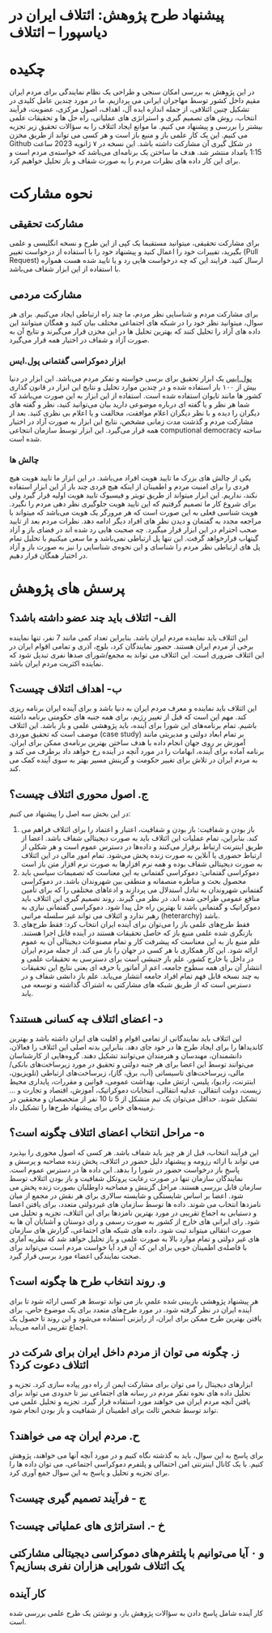 # پیشنهاد طرح پژوهش: ائتلاف ایران در دیاسپورا – ائتلاف



# چکیده
در این پژوهش به بررسی امکان سنجی و طراحی یک نظام نمایندگی برای مردم ایران مقیم داخل کشور توسط مهاجران ایرانی می پردازیم. ما در مورد چندین عامل کلیدی در تشکیل چنین ائتلافی، از جمله اندازه ایده آل، اهداف، اصول مرکزی، عضویت، فرآیند انتخاب، روش های تصمیم گیری و استراتژی های عملیاتی، راه حل ها و تحقیقات علمی بیشتر را بررسی و پیشنهاد می کنیم. ما موانع ایجاد ائتلاف را به سؤالات تحقیق زیر تجزیه می کنیم. این یک کار علمی باز و منبع باز است و هر کسی می تواند از طریق مخزن Github در شکل گیری آن مشارکت داشته باشد. این نسخه در ۷ ژانویه 2023 ساعت 1:15 بامداد منتشر شد. 
هدف ما ساختن یک برنامه‌ای می‌باشد که خواسته‌ی مردم است و برای این کار داده های نظرات مردم را به صورت شفاف و باز تحلیل خواهیم کرد.

# نحوه مشارکت
## مشارکت تحقیقی
برای مشارکت تحقیقی، میتوانید مستقیما یک کپی از این طرح و نسخه انگلیسی و علمی بگیرید، تفییرات خود را اعمال کنید و پیشنهاد خود را با استفاده از درخواست تغییر (Pull Request) ارسال کنید. فرایند این که چه درخواست هایی رد و یا تایید شده هست همواره با استفاده از این ابزار شفاف می‌باشد.


## مشارکت مردمی
برای مشارکت مردم و شناسایی نظر مردم، ما چند راه ارتباطی ایجاد می‌کنیم. برای هر سوال، میتوانید نظر خود را در شبکه های اجتماعی مختلف بیان کنید و همگان میتوانند این داده های آزاد را تحلیل کنند که بهترین تحلیل ها در این مخزن قرار می‌گیرند و نتایج آن به صورت آزاد و شفاف در اختیار همه قرار می‌گیرد.
### ابزار دموکراسی گفتمانی پول.ایس
[پول.ایس](pol.is) یک ابزار تحقیق برای برسی خواسته و تفکر مردم می‌باشد. این ابزار در دنیا بیش از ۱۰۰ بار استفاده شده و در چندین موارد تحلیل و نتایج این ابزار در قانون گذاری کشور ها مانند تایوان استفاده شده است.
استفاده از این ابزار به این صورت می‌باشد که شما هر نظر و یا گفته ای درباره موضوعی دارید بیان می‌توانید کنید، نظر و گفته های دیگران را دیده و با نظر دیگران اعلام موافقت، مخالفت و یا اعلام بی نظری کنید. بعد از مشارکت مردم و گذشت مدت زمانی مشخص، نتایج این ابزار به صورت آزاد در اختیار همه قرار می‌گیرد.
این ابزار توسط سازمان انتجاعی computional democracy ساخته شده است.
### چالش ها
یکی از چالش های بزرک ما تایید هویت افراد می‌باشد. در این ابزار ما تایید هویت هیچ فردی را برای امنیت مردم و اطمینان از اینکه هیچ فردی چند بار از این ابزار استفاده نکند، نداریم. این ابزار میتواند از طریق تویتر و فیسبوک تایید هویت اولیه قرار گیرد ولی برای شروع کار ما تصمیم گرفتیم که این تایید هویت جلوگیری نظر دهی مردم را نگیرد. هویت شناسی فعلی به این صورت است که هر مرورگر یک هویت می‌باشد که میتواند با مراجعه مجدد به گفتمان و دیدن نظر های افراد دیگر ادامه دهد. نظرات مردم بعد از تایید صحب احترام در این ابزار قرار میگیرد. چه صحبت هایی رد شده اند در فضای باز و آزاد گیتهاب قرارخواهد گرفت.
این تنها پل ارتباطی نمی‌باشد و ما سعی میکنیم با تحلیل تمام پل های ارتباطی نظر مردم را شناسای و این نحوه‌ی شناسایی را نیز به صورت باز و آزاد در اختیار همگان قرار دهیم.

# پرسش های پژوهش 

## الف- ائتلاف باید چند عضو داشته باشد؟ 
این ائتلاف باید نماینده مردم ایران باشد. بنابراین تعداد کمی مانند 7 نفر، تنها نماینده برخی از مردم ایران هستند. حضور نمایندگان کرد، بلوچ، آذری و تمامی اقوام ایران در این ائتلاف ضروری است. این ائتلاف می تواند به مجمع/شورای صدها نفری تبدیل شود که نماینده اکثریت مردم ایران باشد.

## ب- اهداف ائتلاف چیست؟
این ائتلاف باید نماینده و معرف مردم ایران به دنیا باشد و برای آینده ایران برنامه ریزی کند. مهم این است که قبل از تغییر رژیم، برای همه جنبه های حکومتی برنامه داشته باشیم. تمام برنامه‌های این شورا برای آینده، باید پژوهشی علمی و باز باشد.
این ائتلاف موضف است که تحقیق موردی (case study)   بر تمام ابعاد دولتی و مدیریتی مانند  آموزش بر روی جهان انجام داده با هدف ساختن بهترین برنامه‌ی ممکن برای ایران. 
برنامه آماده برای آینده، ابهامات را در مورد آنچه در آینده رخ خواهد داد برطرف می کند و به مردم ایران در تلاش برای تغییر حکومت و گزینش مسیر بهتر به سوی آینده کمک می کند.

## ج. اصول محوری ائتلاف چیست؟
در این بخش سه اصل را پیشنهاد می کنیم:
1) باز بودن و شفافیت: باز بودن و شفافیت، اعتبار و اعتماد را برای ائتلاف فراهم می کند. بنابراین، تمام عملیات این ائتلاف باید به صورت دیجیتالی شفاف باشد. اعضا از طریق اینترنت ارتباط برقرار می‌کنند و داده‌ها در دسترس عموم است و هر شکلی از ارتباط حضوری یا آنلاین به صورت زنده پخش می‌شود. تمام امور مالی در این ائتلاف به صورت دیجیتالی شفاف بوده و همه نرم افزارها به صورت نرم افزار متن باز است
2) دموکراسی گفتمانی: دموکراسی گفتمانی به این معناست که تصمیمات سیاسی باید محصول بحث و مناظره منصفانه و منطقی بین شهروندان باشد. در دموکراسی گفتمانی شهروندان به تبادل استدلال می پردازند و ادعاهای مختلفی را که برای تأمین منافع عمومی طراحی شده اند، در نظر می گیرند. روند تصمیم گیری این ائتلاف باید دموکراتیک و گفتمانی باشد تا بهترین راه حل پیدا شود. دموکراسی گفتمانی نیازی به رهبر ندارد و ائتلاف می تواند غیر سلسله مراتبی (heterarchy) باشد. 
3) فقط طرح‌های علمی باز را می‌توان برای آینده ایران انتخاب کرد: فقط طرح‌های بازنگری شده علمی منبع باز که حاصل تحقیقات هستند در آینده قابل اجرا هستند. علم منبع باز به این معناست که پیشرفت کار و تمام مصنوعات دیجیتالی آن به عموم ارائه شود. این کار همکاری با هر کسی در جهان را باز می کند. از جمله مردم ایران در داخل یا خارج کشور. علم باز جنبشی است برای دسترسی به تحقیقات علمی و انتشار آن برای همه سطوح جامعه، اعم از آماتور یا حرفه ای یعنی نتایج این تحقیقات به چند نسخه قابل فهم تمام افراد جامعه انتشار می‌یابد. علم باز دانشی شفاف و در دسترس است که از طریق شبکه های مشارکتی به اشتراک گذاشته و توسعه می یابد.

## د- اعضای ائتلاف چه کسانی هستند؟

این ائتلاف باید نمایندگانی از تمامی اقوام و اقلیت های ایران داشته باشد و بهترین کاندیداها را برای ایجاد طرح ها در خود جای دهد. بنابراین بدنه اصلی این ائتلاف را فعالان، دانشمندان، مهندسان و هنرمندان می‌توانند تشکیل دهند. گروه‌هایی از کارشناسان می‌توانند توسط این اعضا برای هر جنبه دولتی و تحقیق در مورد زیرساخت‌های بانکی/مالی، زیرساخت‌های تاسیساتی (آب، برق، گاز)، زیرساخت‌های ارتباطی (تلویزیون، اینترنت، رادیو)، پلیس، ارتش ملی، بهداشت عمومی، قوانین و مقررات، پایداری محیط زیست، دولت انتقالی، عدلیه انتقالی، انتخابات دموکراتیک، آموزش، اقتصاد و تجارت و ... تشکیل شوند. حداقل می‌توان یک تیم متشکل از 5 تا 10 نفر از متخصصان و محققین در زمینه‌های خاص برای پیشنهاد طرح‌ها را تشکیل داد.


## ه- مراحل انتخاب اعضای ائتلاف چگونه است؟

این فرآیند انتخاب، قبل از هر چیز باید شفاف باشد. هر کسی که اصول محوری را بپذیرد می تواند با ارائه رزومه و پیشنهاد دلیل حضور در ائتلاف، پخش زنده مصاحبه و پرسش و پاسخ باز درخواست حضور در شورا را بدهد. این داده ها در دسترس عموم است. نمایندگان سازمان تنها در صورت رعایت پروتکل شفافیت و باز بودن ائتلاف توسط سازمان قابل بررسی هستند. مراحل گزینش و مصاحبه داوطلبان بصورت زنده پخش می شود. اعضا بر اساس شایستگی و شایسته سالاری برای هر نقش در مجمع از میان نامزدها انتخاب می شوند. داده ها توسط سازمان های غیردولتی متعدد، برای یافتن اعضا و دستیابی به اجماع تقریبی در مورد بهترین نامزدها برای این ائتلاف، تجزیه و تحلیل می شود. 
رای ایرانی های خارج از کشور به صورت رسمی و رای دوستان و آشنایان آن ها به صورت انتقالی میتواند ثبت شود.
داده های شبکه های اجتماعی، گزارش های سازمان های غیر دولتی و تمام موارد بالا به صورت علمی و باز تحلیل خواهد شد که نظریه آماری با فاصله‌ی اطمینان خوبی برای این که آن فرد آیا خواست مردم است می‌تواند برای صحت نمایندگی اعضاء مورد برسی قرار گیرد.



## و. روند انتخاب طرح ها چگونه است؟ 
هر پیشنهاد پژوهشی بازبینی شده علمیِ باز می تواند توسط هر کسی ارائه شود تا برای آینده ایران در نظر گرفته شود. در مورد طرح‌های متعدد برای یک موضوع خاص، برای یافتن بهترین طرح ممکن برای ایران، از رایزنی استفاده می‌شود و این روند تا حصول یک اجماع تقریبی ادامه می‌یابد.

## ز. چگونه می توان از مردم داخل ایران برای شرکت در ائتلاف دعوت کرد؟
ابزارهای دیجیتال را می توان برای مشارکت ایمن از راه دور پیاده سازی کرد. تجزیه و تحلیل داده های نحوه تفکر مردم در رسانه های اجتماعی نیز تا حدودی می تواند برای یافتن آنچه مردم ایران می خواهند مورد استفاده قرار گیرد. تجزیه و تحلیل علمی می تواند توسط شخص ثالث برای اطمینان از شفافیت و باز بودن انجام شود.

## ح. مردم ایران چه می خواهند؟
برای پاسخ به این سوال، باید به گذشته نگاه کنیم و در مورد آنچه آنها می خواهند، پژوهش کنیم. با یک کانال اینترنتی امن احتمالی و پلتفرم دموکراسی اجتماعی، می توان داده ها را برای تجزیه و تحلیل و پاسخ به این سوال جمع آوری کرد.

## ج - فرآیند تصمیم گیری چیست؟

## خ -. استراتژی های عملیاتی چیست؟

## و ۰ آیا می‌توانیم با پلتفرم‌های دموکراسی دیجیتالی مشارکتی یک ائتلاف شورایی هزاران نفری بسازیم؟

## کار آینده
کار آینده شامل پاسخ دادن به سؤالات پژوهش باز، و نوشتن یک طرح علمی بررسی شده است.
